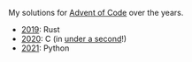 My solutions for [Advent of Code](https://adventofcode.com) over the years.

- [2019](https://github.com/dannyvankooten/advent-of-code/tree/main/2019): Rust
- [2020](https://github.com/dannyvankooten/advent-of-code/tree/main/2020): C (in [under a second](https://dannyvankooten.com/solving-advent-of-code-2020-under-1-second/)!) 
- [2021](https://github.com/dannyvankooten/advent-of-code/tree/main/2021): Python

